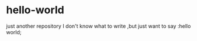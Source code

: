 # hello-world
just another repository
I don't know what to write ,but just want to say :hello world;
